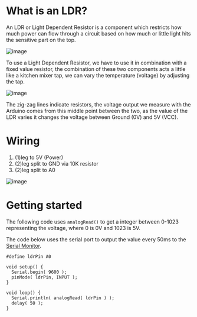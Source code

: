 # What is an LDR?
An LDR or Light Dependent Resistor is a component which restricts how much power can flow through a circuit based on how much or little light hits the sensitive part on the top.

![image](https://github.com/creativetechnologylab/physicalComputingTutorials/assets/64136454/e9545de7-395c-4492-ae6a-52212b8e0544)

To use a Light Dependent Resistor, we have to use it in combination with a fixed value resistor, the combination of these two components acts a little like a kitchen mixer tap, we can vary the temperature (voltage) by adjusting the tap.

![image](https://github.com/creativetechnologylab/physicalComputingTutorials/assets/64136454/0e1e76ea-e936-4ef9-8106-c9948b04c273)

The zig-zag lines indicate resistors, the voltage output we measure with the Arduino comes from this middle point between the two, as the value of the LDR varies it changes the voltage between Ground (0V) and 5V (VCC).


# Wiring
1. (1)leg to 5V (Power)
1. (2)leg split to GND via 10K resistor
1. (2)leg split to A0

![image](https://github.com/creativetechnologylab/physicalComputingTutorials/assets/64136454/cfe06907-17da-49c2-af8d-22d8fd3f6fa8)

# Getting started
The following code uses `analogRead()` to get a integer between 0-1023 representing the voltage, where 0 is 0V and 1023 is 5V.

The code below uses the serial port to output the value every 50ms to the [Serial Monitor](https://learn.adafruit.com/adafruit-arduino-lesson-5-the-serial-monitor/the-serial-monitor).

````
#define ldrPin A0

void setup() {
  Serial.begin( 9600 );
  pinMode( ldrPin, INPUT );
}

void loop() {
  Serial.println( analogRead( ldrPin ) );
  delay( 50 );
}
````
